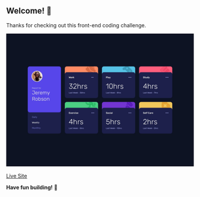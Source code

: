 ## Welcome! 👋

Thanks for checking out this front-end coding challenge.

![Design preview for the Time tracking dashboard coding challenge](./design/desktop-design.jpg)


[Live Site](https://time-tracking-dashboard-just9krish.netlify.app/)

**Have fun building!** 🚀
